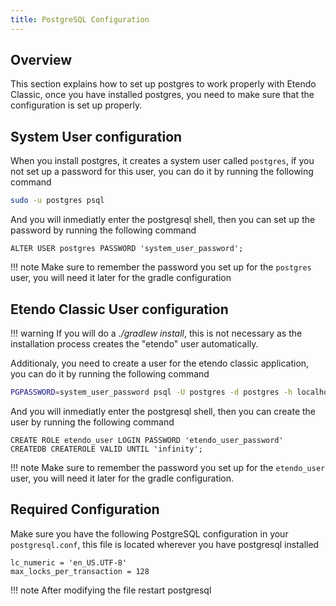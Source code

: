 ```yaml
---
title: PostgreSQL Configuration 
---
```


## Overview

This section explains how to set up postgres to work properly with Etendo Classic, once you have installed postgres, you need to make sure that the configuration is set up properly.

## System User configuration
When you install postgres, it creates a system user called `postgres`, if you not set up a password for this user, you can do it by running the following command
```bash
sudo -u postgres psql
```
And you will inmediatly enter the postgresql shell, then you can set up the password by running the following command
``` postgresql
ALTER USER postgres PASSWORD 'system_user_password';
```


!!! note
    Make sure to remember the password you set up for the `postgres` user, you will need it later for the gradle configuration

## Etendo Classic User configuration
!!! warning
    If you will do a _./gradlew install_, this is not necessary as the installation process creates the "etendo" user automatically.

Additionaly, you need to create a user for the etendo classic application, you can do it by running the following command
```bash
PGPASSWORD=system_user_password psql -U postgres -d postgres -h localhost
```

And you will inmediatly enter the postgresql shell, then you can create the user by running the following command
``` postgresql
CREATE ROLE etendo_user LOGIN PASSWORD 'etendo_user_password'  CREATEDB CREATEROLE VALID UNTIL 'infinity';
```
!!! note
    Make sure to remember the password you set up for the `etendo_user` user, you will need it later for the gradle configuration.

## Required Configuration
Make sure you have the following PostgreSQL configuration in your `postgresql.conf`, this file is located wherever you have postgresql installed
```
lc_numeric = 'en_US.UTF-8'
max_locks_per_transaction = 128
```        

!!! note
    After modifying the file restart postgresql
